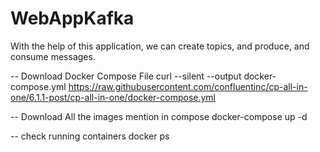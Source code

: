 # WebAppKafka
With the help of this application, we can create topics, and produce, and consume messages. 


-- Download Docker Compose File
curl --silent --output docker-compose.yml https://raw.githubusercontent.com/confluentinc/cp-all-in-one/6.1.1-post/cp-all-in-one/docker-compose.yml

-- Download All the images mention in compose
docker-compose up -d

-- check running containers
docker ps

